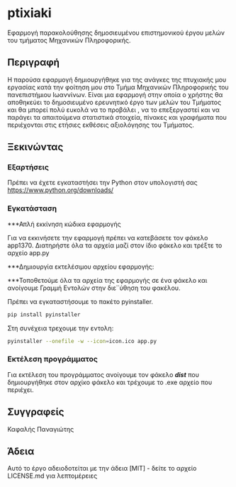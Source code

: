 # ptixiaki

Εφαρμογή παρακολούθησης δημοσιευμένου επιστημονικού έργου μελών του τμήματος Μηχανικών Πληροφορικής. 

## Περιγραφή

Η παρούσα εφαρμογή δημιουργήθηκε για της ανάγκες της πτυχιακής μου εργασίας κατά την φοίτηση μου στο Τμήμα Μηχανικών Πληροφορικής του πανεπιστήμιου Ιωαννίνων. Είναι μια εφαρμογή στην οποία ο χρήστης θα αποθηκεύει το δημοσιευμένο ερευνητικό έργο των μελών του Τμήματος και θα μπορεί πολύ ευκολά να το προβάλει , να το επεξεργαστεί και να παράγει τα απαιτούμενα στατιστικά στοιχεία, πίνακες και γραφήματα που περιέχονται στις ετήσιες εκθέσεις αξιολόγησης του Τμήματος.

## Ξεκινώντας

### Εξαρτήσεις

Πρέπει να έχετε εγκαταστήσει την Python στον υπολογιστή σας
https://www.python.org/downloads/

### Εγκατάσταση

***Απλή εκκίνηση κώδικα εφαρμογής

Για να εκκινήσετε την εφαρμογή πρέπει να κατεβάσετε τον φάκελο app1370.
Διατηρήστε όλα τα αρχεία μαζί στον ίδιο φάκελο και τρέξτε το αρχείο app.py


***Δημιουργία εκτελέσιμου αρχείου εφαρμογής:

***Τοποθετούμε όλα τα αρχεία της εφαρμογής σε ένα φάκελο και ανοίγουμε Γραμμή Εντολών
στην διε΄΄ύθηση του φακέλου.

Πρέπει να εγκαταστήσουμε το πακέτο pyinstaller.
```bash
pip install pyinstaller
```
Στη συνέχεια τρεχουμε την εντολη:
```bash
pyinstaller --onefile -w --icon=icon.ico app.py
```

### Εκτέλεση προγράμματος

Για εκτέλεση του προγράμματος ανοίγουμε τον φάκελο ***dist*** που 
δημιουργήθηκε στον αρχίκο φάκελο και τρέχουμε το .exe αρχείο που περιέχει.

## Συγγραφείς

Καφαλής Παναγιώτης

## Άδεια

Αυτό το έργο αδειοδοτείται με την άδεια [ΜΙΤ] - δείτε το αρχείο LICENSE.md για λεπτομέρειες

